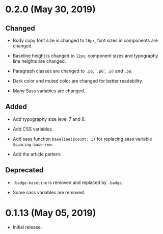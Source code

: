 # 0.2.0 (May 30, 2019)

## Changed

- Body copy font size is changed to `16px`, font sizes in components are changed.

- Baseline height is changed to `12px`, component sizes and typography line heights are changed.

- Paragraph classes are changed to `.p5`, '`.p6`', `.p7` and `.p8`.

- Dark color and muted color are changed for better readability.

- Many Sass variables are changed.

## Added

- Add typography size level 7 and 8.

- Add CSS variables.

- Add sass function `baseline($count: 1)` for replacing sass variable `$spacing-base-rem`.

- Add the article pattern.

## Deprecated

- `.badge-baseline` is removed and replaced by `.badge`.

- Some sass variables are removed.

# 0.1.13 (May 05, 2019)

- Initial release.